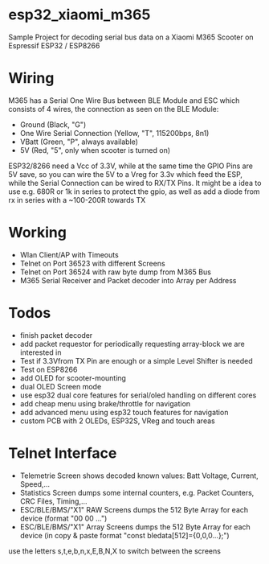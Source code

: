 # esp32_xiaomi_m365
Sample Project for decoding serial bus data on a Xiaomi M365 Scooter on Espressif ESP32 / ESP8266

# Wiring
M365 has a Serial One Wire Bus between BLE Module and ESC which consists of 4 wires, the connection as seen on the BLE Module:
- Ground  (Black, "G")
- One Wire Serial Connection (Yellow, "T", 115200bps, 8n1)
- VBatt (Green, "P", always available)
- 5V (Red, "5", only when scooter is turned on)

ESP32/8266 need a Vcc of 3.3V, while at the same time the GPIO Pins are 5V save, so you can wire the 5V to a Vreg for 3.3v which feed the ESP, while the Serial Connection can be wired to RX/TX Pins.
It might be a idea to use e.g. 680R or 1k in series to protect the gpio, as well as add a diode from rx in series with a ~100-200R towards TX

# Working
- Wlan Client/AP with Timeouts
- Telnet on Port 36523 with different Screens
- Telnet on Port 36524 with raw byte dump from M365 Bus
- M365 Serial Receiver and Packet decoder into Array per Address


# Todos
 - finish packet decoder
 - add packet requestor for periodically requesting array-block we are interested in
 - Test if 3.3Vfrom TX Pin are enough or a simple Level Shifter is needed
 - Test on ESP8266
 - add OLED for scooter-mounting
 - dual OLED Screen mode
 - use esp32 dual core features for serial/oled handling on different cores
 - add cheap menu using brake/throttle for navigation
 - add advanced menu using esp32 touch features for navigation
 - custom PCB with 2 OLEDs, ESP32S, VReg and touch areas

# Telnet Interface
 - Telemetrie Screen shows decoded known values: Batt Voltage, Current, Speed,... 
 - Statistics Screen dumps some internal counters, e.g. Packet Counters, CRC Files, Timing,...
 - ESC/BLE/BMS/"X1" RAW Screens dumps the 512 Byte Array for each device (format "00 00 ...")
 - ESC/BLE/BMS/"X1" Array Screens dumps the 512 Byte Array for each device (in copy & paste format "const bledata[512]={0,0,0...};")

use the letters s,t,e,b,n,x,E,B,N,X to switch between the screens
